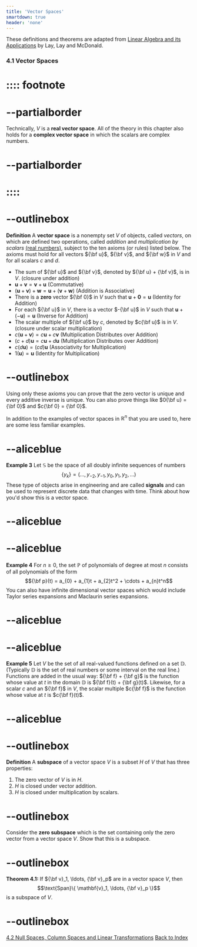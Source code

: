 ```yaml
---
title: 'Vector Spaces'
smartdown: true
header: 'none'
---
```


These definitions and theorems are adapted from [Linear Algebra and its Applications](https://www.cartagena99.com/recursos/alumnos/temarios/210609113348-Linear%20Algebra%20and%20its%20applications.pdf) by Lay, Lay and McDonald.


### 4.1 Vector Spaces

# :::: footnote
# --partialborder
Technically, $V$ is a **real vector space**. All of the theory in this chapter also holds for a **complex vector space** in which the scalars are complex numbers. 
# --partialborder
# ::::

# --outlinebox
**Definition** A **vector space** is a nonempty set $V$ of objects, called *vectors*, on which are defined two operations, called *addition* and *multiplication by scalars* [(real numbers)](::footnote/tooltip), subject to the ten axioms (or rules) listed below. The axioms must hold for all vectors ${\bf u}$, ${\bf v}$, and ${\bf w}$ in $V$ and for all scalars $c$ and $d$.

- The sum of ${\bf u}$ and ${\bf v}$, denoted by ${\bf u} + {\bf v}$, is in $V$. (closure under addition)
 - $\mathbf{u} + \mathbf{v} = \mathbf{v} + \mathbf{u}$ (Commutative)
 - $(\mathbf{u} + \mathbf{v}) + \mathbf{w} = \mathbf{u} + (\mathbf{v} + \mathbf{w})$ (Addition is Associative)
 - There is a **zero** vector ${\bf 0}$ in $V$ such that $\mathbf{u} + \mathbf{0} = \mathbf{u}$ (Identity for Addition)
 - For each  ${\bf u}$ in $V$, there is a vector $-{\bf u}$ in $V$ such that $\mathbf{u} + (-\mathbf{u}) = \mathbf{u}$ (Inverse for Addition)
 - The scalar multiple of ${\bf u}$ by $c$, denoted by $c{\bf u}$ is in $V$. (closure under scalar multiplication)
 - $c(\mathbf{u} + \mathbf{v}) = c\mathbf{u} + c\mathbf{v}$ (Multiplication Distributes over Addition)
 - $(c + d)\mathbf{u} = c\mathbf{u} + d\mathbf{u}$ (Multiplication Distributes over Addition)
 - $c(d \mathbf{u}) = (cd)\mathbf{u}$ (Associativity for Multiplication)
 - $1(\mathbf{u})= \mathbf{u}$ (Identity for Multiplication)
# --outlinebox

Using only these axioms you can prove that the zero vector is unique and every additive inverse is unique.  You can also prove things like $0{\bf u} = {\bf 0}$ and $c{\bf 0} = {\bf 0}$.

In addition to the examples of vector spaces in $\mathbb{R}^n$ that you are used to, here are some less familiar examples.

# --aliceblue
**Example 3** Let $\mathbb{S}$ be the space of all doubly infinite sequences of numbers $$\{y_k\} = (\ldots, y_{-2}, y_{-1}, y_{0}, y_{1}, y_{2}, \ldots)$$ These type of objects arise in engineering and are called **signals** and can be used to represent discrete data that changes with time.  Think about how you'd show this is a vector space.
# --aliceblue

# --aliceblue
**Example 4** For $n \geq 0$, the set $\mathbb{P}$ of polynomials of degree at most $n$ consists of all polynomials of the form $${\bf p}(t) =  a_{0} + a_{1}t + a_{2}t^2 + \cdots + a_{n}t^n$$ You can also have infinite dimensional vector spaces which would include Taylor series expansions and Maclaurin series expansions.
# --aliceblue

# --aliceblue
**Example 5** Let $V$ be the set of all real-valued functions defined on a set $\mathbb{D}$.  (Typically $\mathbb{D}$ is the set of real numbers or some interval on the real line.)  Functions are added in the usual way: ${\bf f} + {\bf g}$ is the function whose value at $t$ in the domain $\mathbb{D}$ is ${\bf f}(t) + {\bf g}(t)$.
Likewise, for a scalar $c$ and an ${\bf f}$ in $V$, the scalar multiple $c{\bf f}$ is the function whose value at $t$ is $c{\bf f}(t)$.
# --aliceblue


# --outlinebox
**Definition** A **subspace** of a vector space $V$ is a subset $H$ of $V$ that has three properties:
1. The zero vector of $V$ is in $H$.
2. $H$ is closed under vector addition.
3. $H$ is closed under multiplication by scalars.
# --outlinebox

Consider the **zero subspace** which is the set containing only the zero vector from a vector space $V$.  Show that this is a subspace.

# --outlinebox
**Theorem 4.1:**  If ${\bf v}_1, \ldots, {\bf v}_p$ are in a vector space $V$, then 
$$\text{Span}\{ \mathbf{v}_1, \ldots, {\bf v}_p \}$$ is a subspace of $V$.
# --outlinebox


[4.2 Null Spaces, Column Spaces and Linear Transformations](/pages/LA16)
[Back to Index](/pages/andre)

